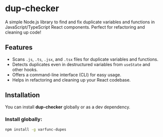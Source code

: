 # dup-checker

A simple Node.js library to find and fix duplicate variables and functions in JavaScript/TypeScript React components. Perfect for refactoring and cleaning up code!

## Features

- Scans `.js`, `.ts`, `.jsx`, and `.tsx` files for duplicate variables and functions.
- Detects duplicates even in destructured variables from `useState` and other hooks.
- Offers a command-line interface (CLI) for easy usage.
- Helps in refactoring and cleaning up your React codebase.

## Installation

You can install **dup-checker** globally or as a dev dependency.

### Install globally:
```bash
npm install -g varfunc-dupes
